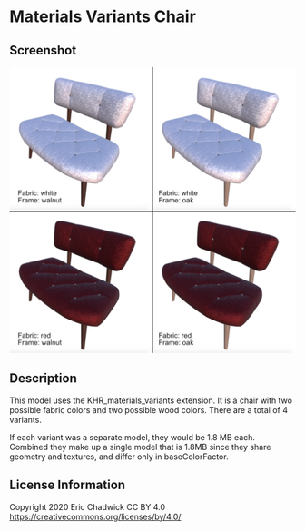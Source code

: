 # Materials Variants Chair

## Screenshot

![screenshot](screenshot/screenshot.jpg)

## Description

This model uses the KHR_materials_variants extension. It is a chair with two possible fabric colors and two possible wood colors. There are a total of 4 variants.

If each variant was a separate model, they would be 1.8 MB each. Combined they make up a single model that is 1.8MB since they share geometry and textures, and differ only in baseColorFactor.

## License Information
Copyright 2020 Eric Chadwick
CC BY 4.0 https://creativecommons.org/licenses/by/4.0/
